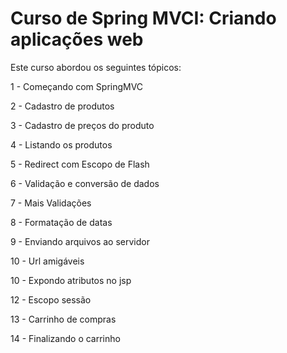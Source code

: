 # Curso de Spring MVCI: Criando aplicações web

Este curso abordou os seguintes tópicos:

1 - Começando com SpringMVC

2 - Cadastro de produtos

3 - Cadastro de preços do produto

4 - Listando os produtos

5 - Redirect com Escopo de Flash

6 - Validação e conversão de dados

7 - Mais Validações

8 - Formatação de datas

9 - Enviando arquivos ao servidor

10 - Url amigáveis

10 - Expondo atributos no jsp

12 - Escopo sessão

13 - Carrinho de compras

14 - Finalizando o carrinho
